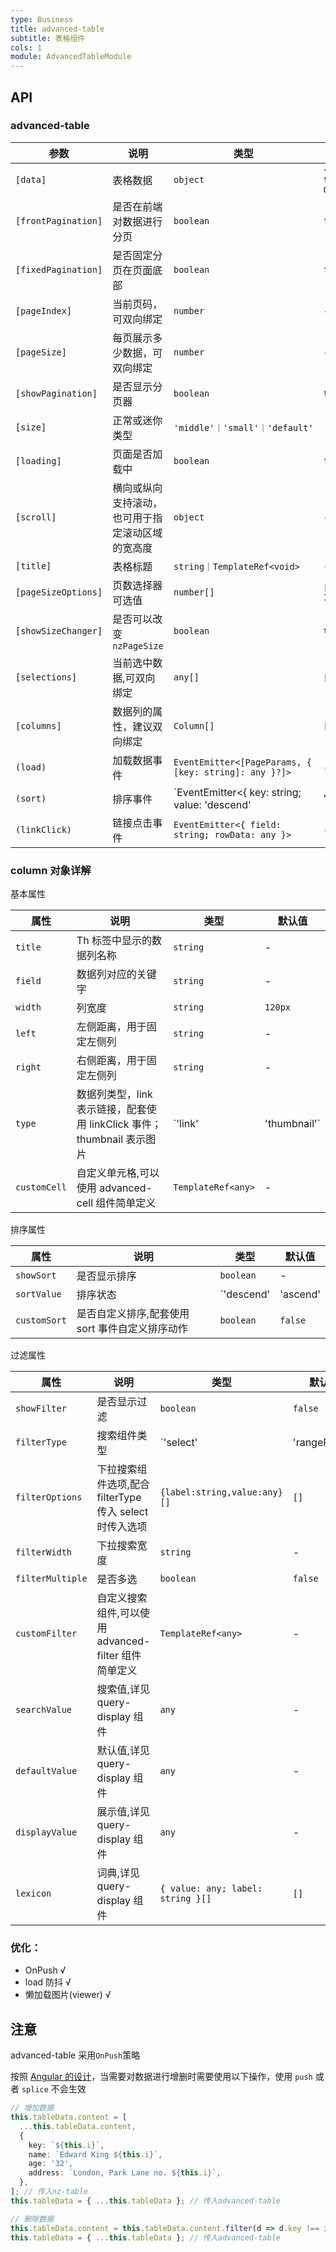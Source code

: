 ```yaml
---
type: Business
title: advanced-table
subtitle: 表格组件
cols: 1
module: AdvancedTableModule
---
```


## API

### advanced-table

| 参数                | 说明                                             | 类型                                                                | 默认值                              |
| ------------------- | ------------------------------------------------ | ------------------------------------------------------------------- | ----------------------------------- |
| `[data]`            | 表格数据                                         | `object`                                                            | `{ content: [], totalElements: 0 }` |
| `[frontPagination]` | 是否在前端对数据进行分页                         | `boolean`                                                           | `false`                             |
| `[fixedPagination]` | 是否固定分页在页面底部                           | `boolean`                                                           | `false`                             |
| `[pageIndex]`       | 当前页码，可双向绑定                             | `number`                                                            | -                                   |
| `[pageSize]`        | 每页展示多少数据，可双向绑定                     | `number`                                                            | -                                   |
| `[showPagination]`  | 是否显示分页器                                   | `boolean`                                                           | `true`                              |
| `[size]`            | 正常或迷你类型                                   | `'middle'｜'small'｜'default'`                                      | `'default'`                         |
| `[loading]`         | 页面是否加载中                                   | `boolean`                                                           | `false`                             |
| `[scroll]`          | 横向或纵向支持滚动，也可用于指定滚动区域的宽高度 | `object`                                                            | -                                   |
| `[title]`           | 表格标题                                         | `string｜TemplateRef<void>`                                         | -                                   |
| `[pageSizeOptions]` | 页数选择器可选值                                 | `number[]`                                                          | `[10, 30, 50, 100]`                 |
| `[showSizeChanger]` | 是否可以改变 `nzPageSize`                        | `boolean`                                                           | `true`                              |
| `[selections]`      | 当前选中数据,可双向绑定                          | `any[]`                                                             | `[]`                                |
| `[columns]`         | 数据列的属性，建议双向绑定                       | `Column[]`                                                          | `[]`                                |
| `(load)`            | 加载数据事件                                     | `EventEmitter<[PageParams, { [key: string]: any }?]>`               | -                                   |
| `(sort)`            | 排序事件                                         | `EventEmitter<{ key: string; value: 'descend' | 'ascend' | null }>` | -                                   |
| `(linkClick)`       | 链接点击事件                                     | `EventEmitter<{ field: string; rowData: any }>`                     | -                                   |

### column 对象详解

基本属性

| 属性         | 说明                                                                   | 类型                   | 默认值  |
| ------------ | ---------------------------------------------------------------------- | ---------------------- | ------- |
| `title`      | Th 标签中显示的数据列名称                                              | `string`               | -       |
| `field`      | 数据列对应的关键字                                                     | `string`               | -       |
| `width`      | 列宽度                                                                 | `string`               | `120px` |
| `left`       | 左侧距离，用于固定左侧列                                               | `string`               | -       |
| `right`      | 右侧距离，用于固定左侧列                                               | `string`               | -       |
| `type`       | 数据列类型，link 表示链接，配套使用 linkClick 事件；thumbnail 表示图片 | `'link' | 'thumbnail'` | -       |
| `customCell` | 自定义单元格,可以使用 advanced-cell 组件简单定义                       | `TemplateRef<any>`     | -       |

排序属性

| 属性         | 说明                                            | 类型                          | 默认值  |
| ------------ | ----------------------------------------------- | ----------------------------- | ------- |
| `showSort`   | 是否显示排序                                    | `boolean`                     | -       |
| `sortValue`  | 排序状态                                        | `'descend' | 'ascend' | null` | -       |
| `customSort` | 是否自定义排序,配套使用 sort 事件自定义排序动作 | `boolean`                     | `false` |

过滤属性

| 属性             | 说明                                                    | 类型                              | 默认值    |
| ---------------- | ------------------------------------------------------- | --------------------------------- | --------- |
| `showFilter`     | 是否显示过滤                                            | `boolean`                         | `false`   |
| `filterType`     | 搜索组件类型                                            | `'select'|'rangePicker'|'input'`  | `'input'` |
| `filterOptions`  | 下拉搜索组件选项,配合 filterType 传入 select 时传入选项 | `{label:string,value:any}[]`      | `[]`      |
| `filterWidth`    | 下拉搜索宽度                                            | `string`                          | -         |
| `filterMultiple` | 是否多选                                                | `boolean`                         | `false`   |
| `customFilter`   | 自定义搜索组件,可以使用 advanced-filter 组件简单定义    | `TemplateRef<any>`                | -         |
| `searchValue`    | 搜索值,详见 query-display 组件                          | `any`                             | -         |
| `defaultValue`   | 默认值,详见 query-display 组件                          | `any`                             | -         |
| `displayValue`   | 展示值,详见 query-display 组件                          | `any`                             | -         |
| `lexicon`        | 词典,详见 query-display 组件                            | `{ value: any; label: string }[]` | `[]`      |

### 优化：

- OnPush √
- load 防抖 √
- 懒加载图片(viewer) √

## 注意

advanced-table 采用`OnPush`策略

按照 [Angular 的设计](https://angular.io/guide/lifecycle-hooks#onchanges)，当需要对数据进行增删时需要使用以下操作，使用 `push` 或者 `splice` 不会生效

```typescript
// 增加数据
this.tableData.content = [
  ...this.tableData.content,
  {
    key: `${this.i}`,
    name: `Edward King ${this.i}`,
    age: '32',
    address: `London, Park Lane no. ${this.i}`,
  },
]; // 传入nz-table
this.tableData = { ...this.tableData }; // 传入advanced-table

// 删除数据
this.tableData.content = this.tableData.content.filter(d => d.key !== i); // 传入nz-table
this.tableData = { ...this.tableData }; // 传入advanced-table
```
